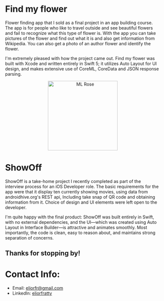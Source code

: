 # Find my flower
Flower finding app that I sold as a final project in an app building course. 
The app is for people who like to travel outside and see beautiful flowers and fail to recognize what this type of flower is. 
With the app you can take pictures of the flower and find out what it is and also get information from Wikipedia. You can also get a photo of an author flower and identify the flower.

I'm extremely pleased with how the project came out. 
Find my flower was built with Xcode and written entirely in Swift 5; it utilizes Auto Layout for
UI design, and makes extensive use of CoreML, CoreData and JSON response parsing.
<p align="center">
    <img src="Images/Flower-Finder/ML-Find-Rose.gif" width="226" title="ML Rose">
</p>


# ShowOff
ShowOff is a take-home project I recently completed as part of the interview process for an iOS Developer role. The
basic requirements for the app were that it display ten currently showing movies, using data
from androidhive.org's REST api, Including take snap of QR code and obtaining information from it.
Choice of design and UI elements were left open to the developer.

I'm quite happy with the final product: ShowOff was built entirely in Swift, with no external dependencies, and the
UI—which was created using Auto Layout in Interface Builder—is attractive and animates smoothly. Most importantly, the
code is clean, easy to reason about, and maintains strong separation of concerns.

## Thanks for stopping by!

# Contact Info:

- Email: eliorfr@gmail.com
- LinkedIn: [eliorfratty](https://www.linkedin.com/in/elior-fratty-208659143/)
